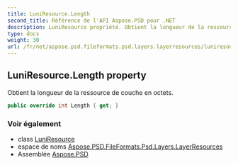 ```yaml
---
title: LuniResource.Length
second_title: Référence de l'API Aspose.PSD pour .NET
description: LuniResource propriété. Obtient la longueur de la ressource de couche en octets.
type: docs
weight: 30
url: /fr/net/aspose.psd.fileformats.psd.layers.layerresources/luniresource/length/
---
```

## LuniResource.Length property

Obtient la longueur de la ressource de couche en octets.

```csharp
public override int Length { get; }
```

### Voir également

* class [LuniResource](../)
* espace de noms [Aspose.PSD.FileFormats.Psd.Layers.LayerResources](../../luniresource/)
* Assemblée [Aspose.PSD](../../../)


